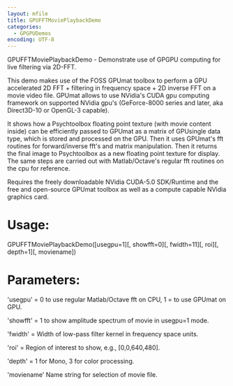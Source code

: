 ```yaml
---
layout: mfile
title: GPUFFTMoviePlaybackDemo
categories:
  - GPGPUDemos
encoding: UTF-8
---
```


GPUFFTMoviePlaybackDemo - Demonstrate use of GPGPU computing for live filtering via 2D-FFT.

This demo makes use of the FOSS GPUmat toolbox to perform a GPU
accelerated 2D FFT + filtering in frequency space + 2D inverse FFT on a
movie video file. GPUmat allows to use NVidia's CUDA gpu computing
framework on supported NVidia gpu's (GeForce-8000 series and later, aka
Direct3D-10 or OpenGL-3 capable).

It shows how a Psychtoolbox floating point texture (with movie content
inside) can be efficiently passed to GPUmat as a matrix of GPUsingle data
type, which is stored and processed on the GPU. Then it uses GPUmat's fft
routines for forward/inverse fft's and matrix manipulation. Then it
returns the final image to Psychtoolbox as a new floating point texture
for display. The same steps are carried out with Matlab/Octave's regular
fft routines on the cpu for reference.

Requires the freely downloadable NVidia CUDA-5.0 SDK/Runtime and the free
and open-source GPUmat toolbox as well as a compute capable NVidia
graphics card.

# Usage:

GPUFFTMoviePlaybackDemo([usegpu=1][, showfft=0][, fwidth=11][, roi][, depth=1][, moviename])

# Parameters:

'usegpu' = 0 to use regular Matlab/Octave fft on CPU, 1 = to use GPUmat on GPU.

'showfft' = 1 to show amplitude spectrum of movie in usegpu=1 mode.

'fwidth' = Width of low-pass filter kernel in frequency space units.

'roi' = Region of interest to show, e.g., [0,0,640,480].

'depth' = 1 for Mono, 3 for color processing.

'moviename' Name string for selection of movie file.

